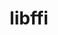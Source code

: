 ---
title: "libffi"
layout: cache
categories: [package, develop]
meta: {"versions": ["3.4.2"], "compilers": ["gcc@7.5.0", "gcc@8.4.0"]}
spec_files: 
 - spec-0.json
 - spec-1.json
spec_names:
 - 'libffi@3.4.2%gcc@7.5.0 arch=linux-ubuntu18.04-x86_64'
 - 'libffi@3.4.2%gcc@8.4.0 arch=linux-ubuntu18.04-x86_64'
---
